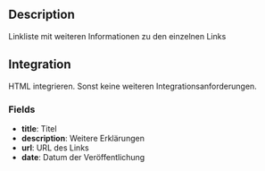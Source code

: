 ## Description

Linkliste mit weiteren Informationen zu den einzelnen Links

## Integration

HTML integrieren. Sonst keine weiteren Integrationsanforderungen.

### Fields 

* **title**: Titel
* **description**: Weitere Erklärungen
* **url**: URL des Links
* **date**: Datum der Veröffentlichung
